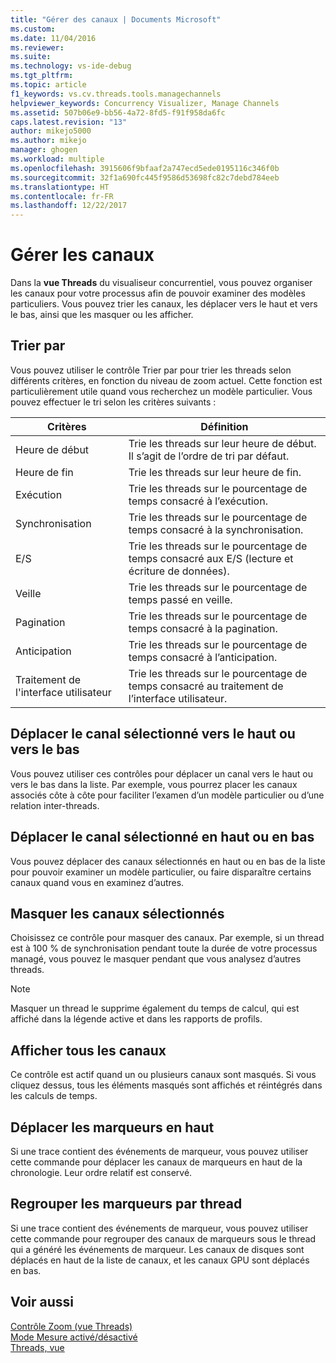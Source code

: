 ```yaml
---
title: "Gérer des canaux | Documents Microsoft"
ms.custom: 
ms.date: 11/04/2016
ms.reviewer: 
ms.suite: 
ms.technology: vs-ide-debug
ms.tgt_pltfrm: 
ms.topic: article
f1_keywords: vs.cv.threads.tools.managechannels
helpviewer_keywords: Concurrency Visualizer, Manage Channels
ms.assetid: 507b06e9-bb56-4a72-8fd5-f91f958da6fc
caps.latest.revision: "13"
author: mikejo5000
ms.author: mikejo
manager: ghogen
ms.workload: multiple
ms.openlocfilehash: 3915606f9bfaaf2a747ecd5ede0195116c346f0b
ms.sourcegitcommit: 32f1a690fc445f9586d53698fc82c7debd784eeb
ms.translationtype: HT
ms.contentlocale: fr-FR
ms.lasthandoff: 12/22/2017
---
```

# <a name="manage-channels"></a>Gérer les canaux
Dans la **vue Threads** du visualiseur concurrentiel, vous pouvez organiser les canaux pour votre processus afin de pouvoir examiner des modèles particuliers. Vous pouvez trier les canaux, les déplacer vers le haut et vers le bas, ainsi que les masquer ou les afficher.  
  
## <a name="sort-by"></a>Trier par  
 Vous pouvez utiliser le contrôle Trier par pour trier les threads selon différents critères, en fonction du niveau de zoom actuel. Cette fonction est particulièrement utile quand vous recherchez un modèle particulier. Vous pouvez effectuer le tri selon les critères suivants :  
  
|Critères|Définition|  
|--------------|----------------|  
|Heure de début|Trie les threads sur leur heure de début. Il s’agit de l’ordre de tri par défaut.|  
|Heure de fin|Trie les threads sur leur heure de fin.|  
|Exécution|Trie les threads sur le pourcentage de temps consacré à l’exécution.|  
|Synchronisation|Trie les threads sur le pourcentage de temps consacré à la synchronisation.|  
|E/S|Trie les threads sur le pourcentage de temps consacré aux E/S (lecture et écriture de données).|  
|Veille|Trie les threads sur le pourcentage de temps passé en veille.|  
|Pagination|Trie les threads sur le pourcentage de temps consacré à la pagination.|  
|Anticipation|Trie les threads sur le pourcentage de temps consacré à l’anticipation.|  
|Traitement de l'interface utilisateur|Trie les threads sur le pourcentage de temps consacré au traitement de l’interface utilisateur.|  
  
## <a name="move-selected-channel-up-or-down"></a>Déplacer le canal sélectionné vers le haut ou vers le bas  
 Vous pouvez utiliser ces contrôles pour déplacer un canal vers le haut ou vers le bas dans la liste. Par exemple, vous pourrez placer les canaux associés côte à côte pour faciliter l’examen d’un modèle particulier ou d’une relation inter-threads.  
  
## <a name="move-selected-channel-to-top-or-bottom"></a>Déplacer le canal sélectionné en haut ou en bas  
 Vous pouvez déplacer des canaux sélectionnés en haut ou en bas de la liste pour pouvoir examiner un modèle particulier, ou faire disparaître certains canaux quand vous en examinez d’autres.  
  
## <a name="hide-selected-channels"></a>Masquer les canaux sélectionnés  
 Choisissez ce contrôle pour masquer des canaux. Par exemple, si un thread est à 100 % de synchronisation pendant toute la durée de votre processus managé, vous pouvez le masquer pendant que vous analysez d’autres threads.  
  
> [!NOTE]
>  Masquer un thread le supprime également du temps de calcul, qui est affiché dans la légende active et dans les rapports de profils.  
  
## <a name="show-all-channels"></a>Afficher tous les canaux  
 Ce contrôle est actif quand un ou plusieurs canaux sont masqués. Si vous cliquez dessus, tous les éléments masqués sont affichés et réintégrés dans les calculs de temps.  
  
## <a name="move-markers-to-top"></a>Déplacer les marqueurs en haut  
 Si une trace contient des événements de marqueur, vous pouvez utiliser cette commande pour déplacer les canaux de marqueurs en haut de la chronologie. Leur ordre relatif est conservé.  
  
## <a name="group-markers-by-thread"></a>Regrouper les marqueurs par thread  
 Si une trace contient des événements de marqueur, vous pouvez utiliser cette commande pour regrouper des canaux de marqueurs sous le thread qui a généré les événements de marqueur.  Les canaux de disques sont déplacés en haut de la liste de canaux, et les canaux GPU sont déplacés en bas.  
  
## <a name="see-also"></a>Voir aussi  
 [Contrôle Zoom (vue Threads)](../profiling/zoom-control-threads-view.md)   
 [Mode Mesure activé/désactivé](../profiling/measure-mode-on-off.md)   
 [Threads, vue](../profiling/threads-view-parallel-performance.md)